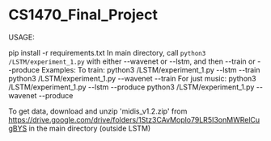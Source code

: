 # CS1470_Final_Project

USAGE: 

pip install -r requirements.txt
In main directory, call `python3 /LSTM/experiment_1.py` with either --wavenet or --lstm, and then --train or --produce
Examples:
To train:
python3 /LSTM/experiment_1.py --lstm --train
python3 /LSTM/experiment_1.py --wavenet --train
For just music:
python3 /LSTM/experiment_1.py --lstm --produce
python3 /LSTM/experiment_1.py --wavenet --produce

To get data, download and unzip 'midis_v1.2.zip' from https://drive.google.com/drive/folders/1Stz3CAvMoplo79LR5I3onMWRelCugBYS in the main directory (outside LSTM)
